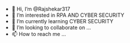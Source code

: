 - 👋 Hi, I’m @Rajshekar317
- 👀 I’m interested in RPA AND CYBER SECURITY
- 🌱 I’m currently learning CYBER SECURITY
- 💞️ I’m looking to collaborate on ...
- 📫 How to reach me ...

<!---
Rajshekar317/Rajshekar317 is a ✨ special ✨ repository because its `README.md` (this file) appears on your GitHub profile.
You can click the Preview link to take a look at your changes.
--->
